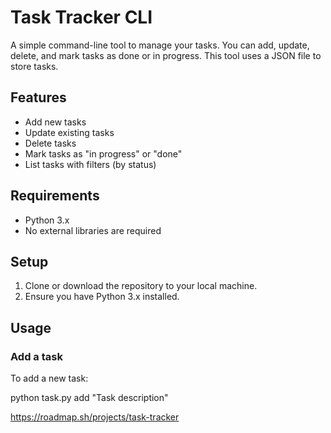 # Task Tracker CLI

A simple command-line tool to manage your tasks. You can add, update, delete, and mark tasks as done or in progress. This tool uses a JSON file to store tasks.

## Features

- Add new tasks
- Update existing tasks
- Delete tasks
- Mark tasks as "in progress" or "done"
- List tasks with filters (by status)

## Requirements

- Python 3.x
- No external libraries are required

## Setup

1. Clone or download the repository to your local machine.
2. Ensure you have Python 3.x installed.

## Usage

### Add a task

To add a new task:

python task.py add "Task description"


https://roadmap.sh/projects/task-tracker